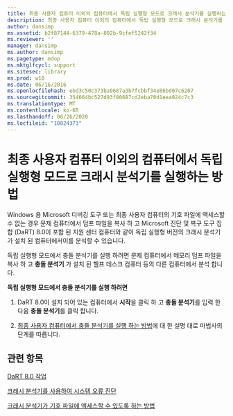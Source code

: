 ```yaml
---
title: 최종 사용자 컴퓨터 이외의 컴퓨터에서 독립 실행형 모드로 크래시 분석기를 실행하는 방법
description: 최종 사용자 컴퓨터 이외의 컴퓨터에서 독립 실행형 모드로 크래시 분석기를 실행하는 방법
author: dansimp
ms.assetid: b2f87144-6379-478a-802b-9cfef5242f34
ms.reviewer: ''
manager: dansimp
ms.author: dansimp
ms.pagetype: mdop
ms.mktglfcycl: support
ms.sitesec: library
ms.prod: w10
ms.date: 06/16/2016
ms.openlocfilehash: ebd3c50c373ba9687a3b7fcbbf34e86bd07c6207
ms.sourcegitcommit: 354664bc527d93f80687cd2eba70d1eea024c7c3
ms.translationtype: MT
ms.contentlocale: ko-KR
ms.lasthandoff: 06/26/2020
ms.locfileid: "10824373"
---
```

# 최종 사용자 컴퓨터 이외의 컴퓨터에서 독립 실행형 모드로 크래시 분석기를 실행하는 방법


Windows 용 Microsoft 디버깅 도구 또는 최종 사용자 컴퓨터의 기호 파일에 액세스할 수 없는 경우 문제 컴퓨터에서 덤프 파일을 복사 하 고 Microsoft 진단 및 복구 도구 집합 (DaRT) 8.0이 포함 된 지원 센터 컴퓨터와 같이 독립 실행형 버전의 크래시 분석기가 설치 된 컴퓨터에서이를 분석할 수 있습니다.

독립 실행형 모드에서 충돌 분석기를 실행 하려면 문제 컴퓨터에서 메모리 덤프 파일을 복사 하 고 **충돌 분석기** 가 설치 된 헬프 데스크 컴퓨터 등의 다른 컴퓨터에서 분석 합니다.

**독립 실행형 모드에서 충돌 분석기를 실행 하려면**

1.  DaRT 8.0이 설치 되어 있는 컴퓨터에서 **시작**을 클릭 하 고 **충돌 분석기**를 입력 한 다음 **충돌 분석기**를 클릭 합니다.

2.  [최종 사용자 컴퓨터에서 충돌 분석기를 실행 하는 방법](how-to-run-the-crash-analyzer-on-an-end-user-computer-dart-8.md)에 대 한 설명 대로 마법사의 단계를 따릅니다.

## 관련 항목


[DaRT 8.0 작업](operations-for-dart-80-dart-8.md)

[크래시 분석기를 사용하여 시스템 오류 진단](diagnosing-system-failures-with-crash-analyzer--dart-8.md)

[크래시 분석기가 기호 파일에 액세스할 수 있도록 하는 방법](how-to-ensure-that-crash-analyzer-can-access-symbol-files.md)

 

 





